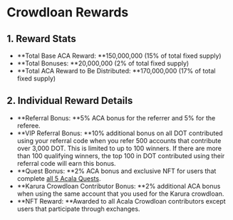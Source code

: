 # Crowdloan Rewards

## 1. Reward Stats

* **Total Base ACA Reward: **150,000,000 (15% of total fixed supply)
* **Total Bonuses: **20,000,000 (2% of total fixed supply)
* **Total ACA Reward to Be Distributed: **170,000,000 (17% of total fixed supply)

## 2. Individual Reward Details

* **Referral Bonus: **5% ACA bonus for the referrer and 5% for the referee.
* **VIP Referral Bonus: **10% additional bonus on all DOT contributed using your referral code when you refer 500 accounts that contribute over 3,000 DOT. This is limited to up to 100 winners. If there are more than 100 qualifying winners, the top 100 in DOT contributed using their referral code will earn this bonus.
* **Quest Bonus: **2% ACA bonus and exclusive NFT for users that complete [all 5 Acala Quests](https://acala.network/acala/quests).
* **Karura Crowdloan Contributor Bonus: **2% additional ACA bonus when using the same account that you used for the Karura crowdloan.
* **NFT Reward: **Awarded to all Acala Crowdloan contributors except users that participate through exchanges.
